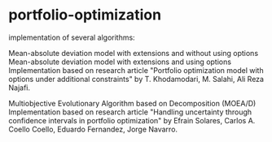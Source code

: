 # portfolio-optimization
implementation of several algorithms:

Mean-absolute deviation model with extensions and without using options\
Mean-absolute deviation model with extensions and using options\
Implementation based on research article "Portfolio optimization model with options under additional constraints" by T. Khodamodari, M. Salahi, Ali Reza Najafi.

Multiobjective Evolutionary Algorithm based on Decomposition (MOEA/D)\
Implementation based on research article "Handling uncertainty through confidence intervals in portfolio optimization" by Efrain Solares, Carlos A. Coello Coello, Eduardo Fernandez, Jorge Navarro.

